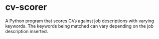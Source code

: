 # cv-scorer
A Python program that scores CVs against job descriptions with varying keywords. The keywords being matched can vary depending on the job description inserted.

